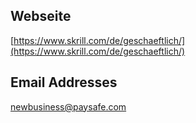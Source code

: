 ## Webseite

[https://www.skrill.com/de/geschaeftlich/](https://www.skrill.com/de/geschaeftlich/)

## Email Addresses

newbusiness@paysafe.com